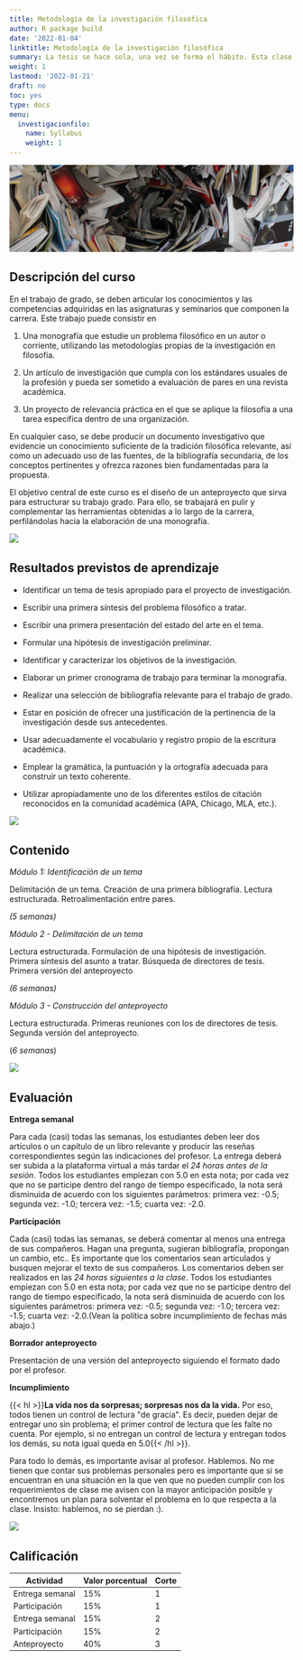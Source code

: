 ```yaml
---
title: Metodología de la investigación filosófica 
author: R package build
date: '2022-01-04'
linktitle: Metodología de la investigación filosófica
summary: La tesis se hace sola, una vez se forma el hábito. Esta clase busca ofrecer las herramientas para formarlo. 
weight: 1
lastmod: '2022-01-21'
draft: no
toc: yes
type: docs
menu:
  investigacionfilo:
    name: Syllabus
    weight: 1
---
```


![](banner.jpg)

##  Descripción del curso
En el trabajo de grado, se deben articular los conocimientos  y las competencias adquiridas en las asignaturas y seminarios que componen la carrera. Este trabajo puede consistir en 

1. Una monografía que estudie un problema filosófico en un autor o corriente, utilizando las metodologías propias de la investigación en filosofía. 

1. Un artículo de investigación que cumpla con los estándares usuales de la profesión y pueda ser sometido a evaluación de pares en una revista académica. 

1. Un proyecto de relevancia práctica en el que se aplique la filosofía a una tarea específica dentro de una organización. 

En cualquier caso, se debe producir un documento investigativo que evidencie un conocimiento suficiente de la tradición filosófica relevante, así como un adecuado uso de las fuentes, de la bibliografía secundaria, de los conceptos pertinentes y ofrezca razones bien fundamentadas para la propuesta.

El objetivo central de este curso es el diseño de un anteproyecto que sirva para estructurar su trabajo grado. Para ello, se trabajará en pulir y complementar las herramientas obtenidas a lo largo de la carrera, perfilándolas hacia la elaboración de una monografía. 


![](/courses/hfc/_index_files/borde.jpg)

## Resultados previstos de aprendizaje


-  Identificar un tema de tesis apropiado para el proyecto de investigación.

-  Escribir una primera síntesis del problema filosófico a tratar.

-  Escribir una primera presentación del estado del arte en el tema.

-  Formular una hipótesis de investigación preliminar.

-  Identificar y caracterizar los objetivos de la investigación.

-  Elaborar un primer cronograma de trabajo para terminar la  monografía.

- Realizar una selección de bibliografía relevante para el trabajo de grado.

-  Estar en posición de ofrecer una justificación de la pertinencia de la investigación desde sus antecedentes.

- Usar adecuadamente el vocabulario y registro propio de la escritura académica.

- Emplear la gramática, la puntuación y la ortografía adecuada para construir un texto coherente.

- Utilizar apropiadamente uno de los diferentes estilos de citación reconocidos en la comunidad académica (APA, Chicago, MLA, etc.).

![](/courses/hfc/_index_files/borde.jpg)

## Contenido

*Módulo 1: Identificación de un tema*

Delimitación de un tema. Creación de una primera bibliografía. Lectura estructurada. Retroalimentación entre pares.

*(5 semanas)*

*Módulo 2 - Delimitación de un tema*

Lectura estructurada. Formulación de una hipótesis de investigación.
Primera síntesis del asunto a tratar. Búsqueda de directores de tesis. Primera versión del anteproyecto

*(6 semanas)*

*Módulo 3 - Construcción del anteproyecto*

Lectura estructurada. Primeras reuniones con los de directores de tesis. Segunda versión del anteproyecto.

(*6 semanas*)

![](/courses/hfc/_index_files/borde.jpg)

## Evaluación

**Entrega semanal**

Para cada (casi) todas las semanas, los estudiantes deben leer dos artículos o un capítulo
de un libro relevante y producir las reseñas correspondientes según las
indicaciones del profesor. La entrega deberá ser subida a la plataforma
virtual a más tardar el *24 horas antes de la sesión*. Todos los
estudiantes empiezan con 5.0 en esta nota; por cada vez que no se
participe dentro del rango de tiempo especificado, la nota será
disminuida de acuerdo con los siguientes parámetros: primera vez: -0.5;
segunda vez: -1.0; tercera vez: -1.5; cuarta vez: -2.0.

**Participación**  

Cada (casi) todas las semanas, se deberá comentar al menos una entrega de sus compañeros.
Hagan una pregunta, sugieran bibliografía, propongan un cambio, etc.. Es
importante que los comentarios sean articulados y busquen mejorar el
texto de sus compañeros. Los comentarios deben ser realizados en las *24
horas siguientes a la clase*. Todos los estudiantes empiezan con 5.0 en
esta nota; por cada vez que no se participe dentro del rango de tiempo
especificado, la nota será disminuida de acuerdo con los siguientes
parámetros: primera vez: -0.5; segunda vez: -1.0; tercera vez: -1.5;
cuarta vez: -2.0.(Vean la política sobre incumplimiento de fechas más abajo.)

**Borrador anteproyecto**

Presentación de una versión del anteproyecto siguiendo el formato dado por el
profesor.

**Incumplimiento**

{{< hl >}}**La vida nos da sorpresas; sorpresas nos da la vida.**  Por eso, todos tienen un control de lectura "de gracia". Es decir, pueden dejar de entregar uno sin problema; el primer control de lectura que les falte no cuenta. Por ejemplo, si no entregan un control de lectura y entregan todos los demás, su nota igual queda en 5.0{{< /hl >}}.

Para todo lo demás, es importante avisar al profesor. Hablemos. No me tienen que contar sus problemas personales pero es importante que si se encuentran en una situación en la que ven que no pueden cumplir con los requerimientos de clase me avisen con la mayor anticipación posible y encontremos un plan para solventar el problema en lo que respecta a la clase. Insisto: hablemos, no se pierdan :).


![](/courses/hfc/_index_files/borde.jpg)

## Calificación

| **Actividad**       | **Valor porcentual** | **Corte** |
|-----------------|------------------|-------|
| Entrega semanal | 15%              | 1     |
| Participación   | 15%              | 1     |
| Entrega semanal | 15%              | 2     |
| Participación   | 15%              | 2     |
| Anteproyecto    | 40%              | 3     |